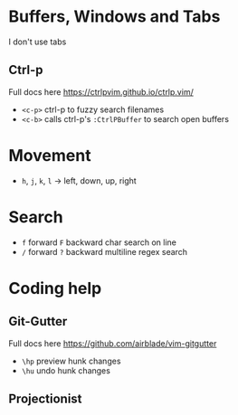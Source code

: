 # Buffers, Windows and Tabs
I don't use tabs

## Ctrl-p
Full docs here <https://ctrlpvim.github.io/ctrlp.vim/>

+ `<c-p>` ctrl-p to fuzzy search filenames
+ `<c-b>` calls ctrl-p's `:CtrlPBuffer` to search open buffers

# Movement

+ `h`, `j`, `k`, `l` -> left, down, up, right

# Search

+ `f` forward `F` backward char search on line
+ `/` forward `?` backward multiline regex search

# Coding help

## Git-Gutter
Full docs here <https://github.com/airblade/vim-gitgutter>

+ `\hp` preview hunk changes
+ `\hu` undo hunk changes

## Projectionist
